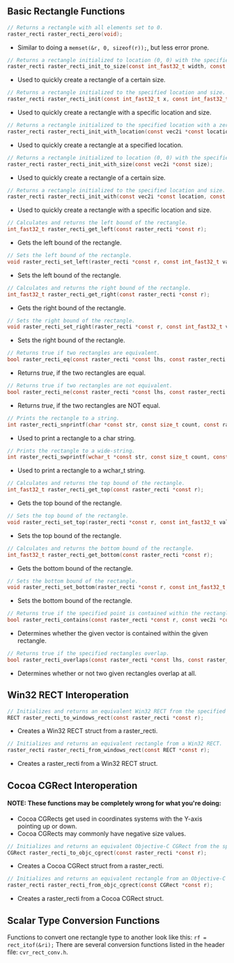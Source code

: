 Basic Rectangle Functions
-------------------------

```C
// Returns a rectangle with all elements set to 0.
raster_recti raster_recti_zero(void);
```
- Similar to doing a `memset(&r, 0, sizeof(r));`, but less error prone.

```C
// Returns a rectangle initialized to location (0, 0) with the specified width and height.
raster_recti raster_recti_init_to_size(const int_fast32_t width, const int_fast32_t height);
```
- Used to quickly create a rectangle of a certain size.

```C
// Returns a rectangle initialized to the specified location and size.
raster_recti raster_recti_init(const int_fast32_t x, const int_fast32_t y, const int_fast32_t width, const int_fast32_t height);
```
- Used to quickly create a rectangle with a specific location and size.

```C
// Returns a rectangle initialized to the specified location with a zero size.
raster_recti raster_recti_init_with_location(const vec2i *const location);
```
- Used to quickly create a rectangle at a specified location.

```C
// Returns a rectangle initialized to location (0, 0) with the specified size.
raster_recti raster_recti_init_with_size(const vec2i *const size);
```
- Used to quickly create a rectangle of a certain size.

```C
// Returns a rectangle initialized to the specified location and size.
raster_recti raster_recti_init_with(const vec2i *const location, const vec2i *const size);
```
- Used to quickly create a rectangle with a specific location and size.

```C
// Calculates and returns the left bound of the rectangle.
int_fast32_t raster_recti_get_left(const raster_recti *const r);
```
- Gets the left bound of the rectangle.

```C
// Sets the left bound of the rectangle.
void raster_recti_set_left(raster_recti *const r, const int_fast32_t value);
```
- Sets the left bound of the rectangle.

```C
// Calculates and returns the right bound of the rectangle.
int_fast32_t raster_recti_get_right(const raster_recti *const r);
```
- Gets the right bound of the rectangle.

```C
// Sets the right bound of the rectangle.
void raster_recti_set_right(raster_recti *const r, const int_fast32_t value);
```
- Sets the right bound of the rectangle.

```C
// Returns true if two rectangles are equivalent.
bool raster_recti_eq(const raster_recti *const lhs, const raster_recti *const rhs);
```
- Returns *true*, if the two rectangles are equal.

```C
// Returns true if two rectangles are not equivalent.
bool raster_recti_ne(const raster_recti *const lhs, const raster_recti *const rhs);
```
- Returns *true*, if the two rectangles are NOT equal.

```C
// Prints the rectangle to a string.
int raster_recti_snprintf(char *const str, const size_t count, const raster_recti *const r);
```
- Used to print a rectangle to a char string.

```C
// Prints the rectangle to a wide-string.
int raster_recti_swprintf(wchar_t *const str, const size_t count, const raster_recti *const r);
```
- Used to print a rectangle to a wchar_t string.

```C
// Calculates and returns the top bound of the rectangle.
int_fast32_t raster_recti_get_top(const raster_recti *const r);
```
- Gets the top bound of the rectangle.

```C
// Sets the top bound of the rectangle.
void raster_recti_set_top(raster_recti *const r, const int_fast32_t value);
```
- Sets the top bound of the rectangle.

```C
// Calculates and returns the bottom bound of the rectangle.
int_fast32_t raster_recti_get_bottom(const raster_recti *const r);
```
- Gets the bottom bound of the rectangle.

```C
// Sets the bottom bound of the rectangle.
void raster_recti_set_bottom(raster_recti *const r, const int_fast32_t value);
```
- Sets the bottom bound of the rectangle.

```C
// Returns true if the specified point is contained within the rectangle.
bool raster_recti_contains(const raster_recti *const r, const vec2i *const p);
```
- Determines whether the given vector is contained within the given rectangle.

```C
// Returns true if the specified rectangles overlap.
bool raster_recti_overlaps(const raster_recti *const lhs, const raster_recti *const rhs);
```
- Determines whether or not two given rectangles overlap at all.

Win32 RECT Interoperation
-------------------------

```C
// Initializes and returns an equivalent Win32 RECT from the specified rectangle.
RECT raster_recti_to_windows_rect(const raster_recti *const r);
```
- Creates a Win32 RECT struct from a raster_recti.

```C
// Initializes and returns an equivalent rectangle from a Win32 RECT.
raster_recti raster_recti_from_windows_rect(const RECT *const r);
```
- Creates a raster_recti from a Win32 RECT struct.

Cocoa CGRect Interoperation
---------------------------

#### NOTE: These functions may be completely wrong for what you're doing:
- Cocoa CGRects get used in coordinates systems with the Y-axis pointing up or down.
- Cocoa CGRects may commonly have negative size values.

```C
// Initializes and returns an equivalent Objective-C CGRect from the specified rectangle.
CGRect raster_recti_to_objc_cgrect(const raster_recti *const r);
```
- Creates a Cocoa CGRect struct from a raster_recti.

```C
// Initializes and returns an equivalent rectangle from an Objective-C CGRect.
raster_recti raster_recti_from_objc_cgrect(const CGRect *const r);
```
- Creates a raster_recti from a Cocoa CGRect struct.

Scalar Type Conversion Functions
--------------------------------

Functions to convert one rectangle type to another look like this: `rf = rect_itof(&ri);` There are several conversion functions listed in the header file: `cvr_rect_conv.h`.
